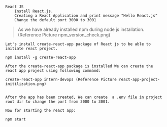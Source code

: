 ```
React JS
    Install React.js.
    Creating a React Application and print message "Hello React.js"
    Change the default port 3000 to 3001
```

> As we have already installed npm during node js installation. (Reference Picture npm_version_check.png)

    Let's install create-react-app package of React js to be able to initiate react project.

    npm install -g create-react-app

    After the create-react-app package is installed We can create the react app project using following command:

    create-react-app intern-devops (Reference Picture react-app-project-initilization.png)


    After the app has been created, We can create  a .env file in project root dir to change the port from 3000 to 3001.

    Now for starting the react app:

    npm start

    
